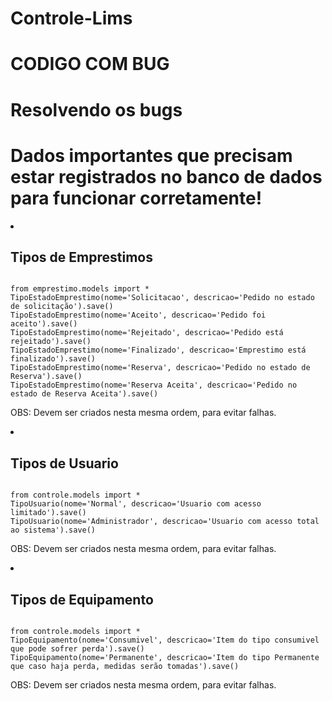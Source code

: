 # Controle-Lims
<h1>CODIGO COM BUG</h1>
<h1>Resolvendo os bugs</h1>
<h1>Dados importantes que precisam estar registrados no banco de dados para funcionar corretamente!</h1>
<li><h2>Tipos de Emprestimos </h2></li>
<pre><code>
from emprestimo.models import *
TipoEstadoEmprestimo(nome='Solicitacao', descricao='Pedido no estado de solicitação').save()
TipoEstadoEmprestimo(nome='Aceito', descricao='Pedido foi aceito').save()
TipoEstadoEmprestimo(nome='Rejeitado', descricao='Pedido está rejeitado').save()
TipoEstadoEmprestimo(nome='Finalizado', descricao='Emprestimo está finalizado').save()
TipoEstadoEmprestimo(nome='Reserva', descricao='Pedido no estado de Reserva').save()
TipoEstadoEmprestimo(nome='Reserva Aceita', descricao='Pedido no estado de Reserva Aceita').save()</code></pre>
    
OBS: Devem ser criados nesta mesma ordem, para evitar falhas.


<li><h2>Tipos de Usuario </h2></li>
<pre><code>
from controle.models import *
TipoUsuario(nome='Normal', descricao='Usuario com acesso limitado').save()
TipoUsuario(nome='Administrador', descricao='Usuario com acesso total ao sistema').save()</code></pre>
    
OBS: Devem ser criados nesta mesma ordem, para evitar falhas.

<li><h2>Tipos de Equipamento </h2></li>
<pre><code>
from controle.models import *
TipoEquipamento(nome='Consumivel', descricao='Item do tipo consumivel que pode sofrer perda').save()
TipoEquipamento(nome='Permanente', descricao='Item do tipo Permanente que caso haja perda, medidas serão tomadas').save()</code></pre>
    
OBS: Devem ser criados nesta mesma ordem, para evitar falhas.
